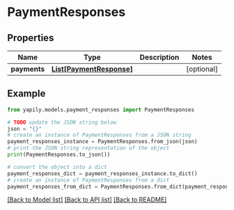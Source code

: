 # PaymentResponses


## Properties

Name | Type | Description | Notes
------------ | ------------- | ------------- | -------------
**payments** | [**List[PaymentResponse]**](PaymentResponse.md) |  | [optional] 

## Example

```python
from yapily.models.payment_responses import PaymentResponses

# TODO update the JSON string below
json = "{}"
# create an instance of PaymentResponses from a JSON string
payment_responses_instance = PaymentResponses.from_json(json)
# print the JSON string representation of the object
print(PaymentResponses.to_json())

# convert the object into a dict
payment_responses_dict = payment_responses_instance.to_dict()
# create an instance of PaymentResponses from a dict
payment_responses_from_dict = PaymentResponses.from_dict(payment_responses_dict)
```
[[Back to Model list]](../README.md#documentation-for-models) [[Back to API list]](../README.md#documentation-for-api-endpoints) [[Back to README]](../README.md)


